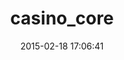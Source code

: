 ---
layout: post
title:  "casino_core"
repo:   "pencil/CASinoCore"
date:   2015-02-18 17:06:41
gemurl: http://rbcas.org/
---